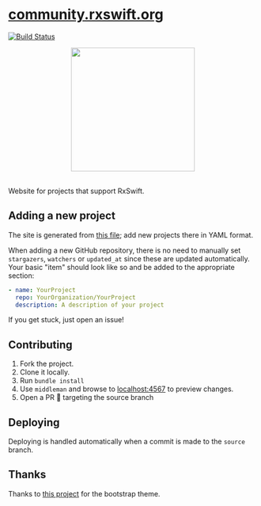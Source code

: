 [community.rxswift.org](http://community.rxswift.org)
=========================================================

[![Build Status](https://travis-ci.org/RxSwiftCommunity/rxswiftcommunity.github.io.svg?branch=source)](https://travis-ci.org/RxSwiftCommunity/rxswiftcommunity.github.io)

<center><img src="http://rxswiftcommunity.github.io/images/logo.svg" height="250" /></center>

<br/>

Website for projects that support RxSwift.

## Adding a new project

The site is generated from [this file](https://github.com/RxSwiftCommunity/rxswiftcommunity.github.io/blob/source/data/items.yml); add new projects there in YAML format.

When adding a new GitHub repository, there is no need to manually set `stargazers`, `watchers` or `updated_at` since these are updated automatically. Your basic "item" should look like so and be added to the appropriate section:

```yaml
- name: YourProject
  repo: YourOrganization/YourProject
  description: A description of your project
```

If you get stuck, just open an issue!

## Contributing

1. Fork the project.
2. Clone it locally.
3. Run `bundle install`
4. Use `middleman` and browse to [localhost:4567](localhost:4567) to preview changes.
5. Open a PR 🎉  targeting the source branch

## Deploying

Deploying is handled automatically when a commit is made to the `source` branch.

## Thanks

Thanks to [this project](https://github.com/IronSummitMedia/startbootstrap-modern-business) for the bootstrap theme.
